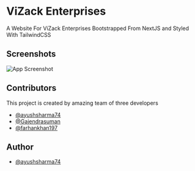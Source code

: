 
# ViZack Enterprises

A Website For ViZack Enterprises Bootstrapped From NextJS and Styled With TailwindCSS


## Screenshots

![App Screenshot](https://res.cloudinary.com/dn8rxgclg/image/upload/v1712129520/Screenshot_16_goudxx.png)


## Contributors

This project is created by amazing team of three developers

- [@ayushsharma74](https://github.com/ayushsharma74)
- [@Gajendrasuman](https://github.com/Gajendrasuman)
- [@farhankhan197](https://github.com/farhankhan197)

## Author

- [@ayushsharma74](https://github.com/ayushsharma74)

